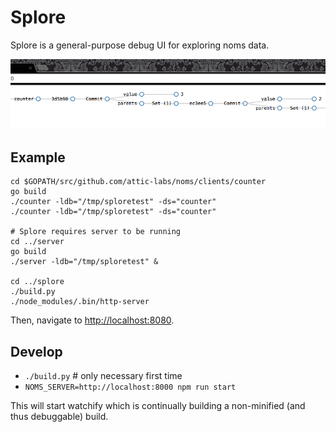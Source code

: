 # Splore

Splore is a general-purpose debug UI for exploring noms data.

![splore and counter](screenshot.png)

## Example

```
cd $GOPATH/src/github.com/attic-labs/noms/clients/counter
go build
./counter -ldb="/tmp/sploretest" -ds="counter"
./counter -ldb="/tmp/sploretest" -ds="counter"

# Splore requires server to be running
cd ../server
go build
./server -ldb="/tmp/sploretest" &

cd ../splore
./build.py
./node_modules/.bin/http-server
```

Then, navigate to [http://localhost:8080](http://localhost:8080).


## Develop

* `./build.py`  # only necessary first time
* `NOMS_SERVER=http://localhost:8000 npm run start`

This will start watchify which is continually building a non-minified (and thus debuggable) build.
